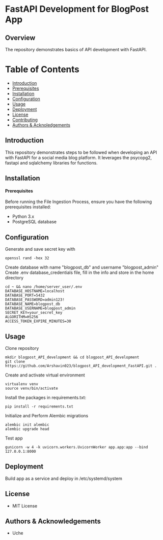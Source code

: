 # FastAPI Development for BlogPost App
## Overview
The repository demonstrates basics of API development with FastAPI.

# Table of Contents
- [Introduction](#introduction)
- [Prerequisites](#prerequisites)
- [Installation](#installation)
- [Configuration](#configuration)
- [Usage](#usage)
- [Deployment](#deployment)
- [License](#license)
- [Contributing](#contributing)  
- [Authors & Acknoledgements](#authors_and_acknowledgments)

## Introduction <a name="introduction"></a>
This repository demonstrates steps to be followed when developing an API with FastAPI for a social media blog platform. It leverages the psycopg2, fastapi and sqlalchemy libraries for functions.

## Installation <a name="installation"></a>
#### Prerequisites <a name="prerequisites"></a>
Before running the File Ingestion Process, ensure you have the following prerequisites installed:
- Python 3.x
- PostgreSQL database

## Configuration <a name="configuration"></a>
Generate and save secret key with 
```
openssl rand -hex 32
```
Create database with name "blogpost_db" and username "blogpost_admin"
Create .env database_credentials file, fill in the info and store in the home directory
```
cd ~ && nano /home/server_user/.env
DATABASE_HOSTNAME=localhost
DATABASE_PORT=5432
DATABASE_PASSWORD=admin123!
DATABASE_NAME=blogpost_db
DATABASE_USERNAME=blogpost_admin
SECRET_KEY=your_secret_key
ALGORITHM=HS256
ACCESS_TOKEN_EXPIRE_MINUTES=30
```


## Usage <a name="usage"></a>
Clone repository
```
mkdir blogpost_API_development && cd blogpost_API_development
git clone https://github.com/Arshavin023/blogpost_API_development_FastAPI.git .
```
Create and activate virtual environment
```
virtualenv venv 
source venv/bin/activate
```
Install the packages in requirements.txt:
```
pip install -r requirements.txt
```
Initialize and Perform Alembic migrations
``` 
alembic init alembic
alembic upgrade head
```

Test app
``` 
gunicorn -w 4 -k uvicorn.workers.UvicornWorker app.app:app --bind 127.0.0.1:8000
```

## Deployment <a name="deployment"></a>
Build app as a service and deploy in /etc/systemd/system

## License <a name="license"></a>
- MIT License

## Authors & Acknowledgements <a name="authors_and_acknowledgments"></a>
- Uche 



